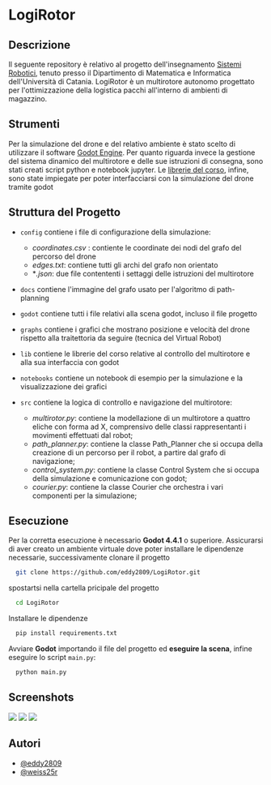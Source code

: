 
# LogiRotor

## Descrizione
Il seguente repository è relativo al progetto dell'insegnamento [Sistemi Robotici](https://www.dmi.unict.it/santoro/index.php?p=21), tenuto presso il Dipartimento di Matematica e Informatica dell'Università di Catania. LogiRotor è un multirotore autonomo progettato per l'ottimizzazione della logistica pacchi all'interno di ambienti di magazzino.

## Strumenti

Per la simulazione del drone e del relativo ambiente è stato scelto di utilizzare il software [Godot Engine](https://godotengine.org/). Per quanto riguarda invece la gestione del sistema dinamico del multirotore e delle sue istruzioni di consegna, sono stati creati script python e notebook jupyter. Le [librerie del corso](https://github.com/corradosantoro/RoboticSystems/tree/main/lib), infine, sono state impiegate per poter interfacciarsi con la simulazione del drone tramite godot 


## Struttura del Progetto

- `config` contiene i file di configurazione della simulazione:
  - *coordinates.csv* : contiente le coordinate dei nodi del grafo del percorso del drone
  - *edges.txt*: contiene tutti gli archi del grafo non orientato
  - **.json*: due file contententi i settaggi delle istruzioni del multirotore


- `docs` contiene l'immagine del grafo usato per l'algoritmo di path-planning
- `godot` contiene tutti i file relativi alla scena godot, incluso il file progetto
- `graphs` contiene i grafici che mostrano posizione e velocità del drone rispetto alla traitettoria da seguire (tecnica del Virtual Robot)
- `lib` contiene le librerie del corso relative al controllo del multirotore e alla sua interfaccia con godot
- `notebooks` contiene un notebook di esempio per la simulazione e la visualizzazione dei grafici
- `src` contiene la logica di controllo e navigazione del multirotore:
  - *multirotor.py*: contiene la modellazione di un multirotore a quattro eliche con forma ad X, comprensivo delle classi rappresentanti i movimenti effettuati dal robot;
  - *path_planner.py*: contiene la classe Path_Planner che si occupa della creazione di un percorso per il robot, a partire dal grafo di navigazione;
  - *control_system.py*: contiene la classe Control System che si occupa della simulazione e comunicazione con godot;
  - *courier.py*: contiene la classe Courier che orchestra i vari componenti per la simulazione;
## Esecuzione
Per la corretta  esecuzione è necessario **Godot 4.4.1** o superiore.
Assicurarsi di aver creato un ambiente virtuale dove poter installare le dipendenze necessarie, successivamente clonare il progetto



```bash
  git clone https://github.com/eddy2809/LogiRotor.git
```

spostartsi nella cartella pricipale del progetto 

```bash
  cd LogiRotor
```

Installare le dipendenze

```bash
  pip install requirements.txt
```
Avviare **Godot** importando il file del progetto ed **eseguire la scena**, infine eseguire lo script `main.py`:

```bash
  python main.py
```

## Screenshots
![](docs/screenshot_1.png)
![](docs/screenshot_2.png)
![](docs/screenshot_3.png)

## Autori

- [@eddy2809](https://www.github.com/eddy2809)
- [@weiss25r](https://www.github.com/weiss25r)

